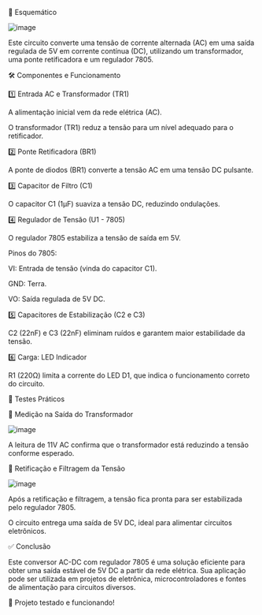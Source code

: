 

📜 Esquemático

![image](https://github.com/user-attachments/assets/611c4006-0028-473c-ac47-334ff36793c2)


Este circuito converte uma tensão de corrente alternada (AC) em uma saída regulada de 5V em corrente contínua (DC), utilizando um transformador, uma ponte retificadora e um regulador 7805.

🛠 Componentes e Funcionamento

1️⃣ Entrada AC e Transformador (TR1)

A alimentação inicial vem da rede elétrica (AC).

O transformador (TR1) reduz a tensão para um nível adequado para o retificador.

2️⃣ Ponte Retificadora (BR1)

A ponte de diodos (BR1) converte a tensão AC em uma tensão DC pulsante.

3️⃣ Capacitor de Filtro (C1)

O capacitor C1 (1µF) suaviza a tensão DC, reduzindo ondulações.

4️⃣ Regulador de Tensão (U1 - 7805)

O regulador 7805 estabiliza a tensão de saída em 5V.

Pinos do 7805:

VI: Entrada de tensão (vinda do capacitor C1).

GND: Terra.

VO: Saída regulada de 5V DC.

5️⃣ Capacitores de Estabilização (C2 e C3)

C2 (22nF) e C3 (22nF) eliminam ruídos e garantem maior estabilidade da tensão.

6️⃣ Carga: LED Indicador

R1 (220Ω) limita a corrente do LED D1, que indica o funcionamento correto do circuito.

🔬 Testes Práticos

📌 Medição na Saída do Transformador

![image](https://github.com/user-attachments/assets/1dfd02e0-064f-4cff-89c3-a515198d7736)



A leitura de 11V AC confirma que o transformador está reduzindo a tensão conforme esperado.

📌 Retificação e Filtragem da Tensão


![image](https://github.com/user-attachments/assets/b0753b24-face-4dd0-a76b-d93b88ee0dc7)




Após a retificação e filtragem, a tensão fica pronta para ser estabilizada pelo regulador 7805.

O circuito entrega uma saída de 5V DC, ideal para alimentar circuitos eletrônicos.

✅ Conclusão

Este conversor AC-DC com regulador 7805 é uma solução eficiente para obter uma saída estável de 5V DC a partir da rede elétrica. Sua aplicação pode ser utilizada em projetos de eletrônica, microcontroladores e fontes de alimentação para circuitos diversos.

🚀 Projeto testado e funcionando!
